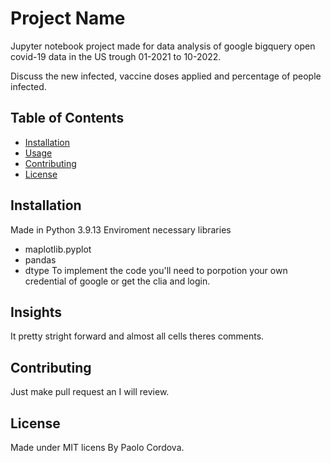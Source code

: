 # Project Name

Jupyter notebook project made for data analysis of  google bigquery open covid-19 data in the US
trough 01-2021 to 10-2022.

Discuss the new infected, vaccine doses applied and percentage of people infected.
## Table of Contents

- [Installation](#installation)
- [Usage](#usage)
- [Contributing](#contributing)
- [License](#license)

## Installation

Made in Python 3.9.13 Enviroment
necessary libraries
- maplotlib.pyplot
- pandas
- dtype
To implement the code you'll need to porpotion your own credential of google or get the clia and login. 

## Insights
It pretty stright forward and almost all cells theres comments.


## Contributing

Just make pull request an I will review.

## License

Made under MIT licens By Paolo Cordova.


